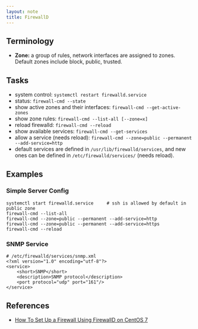 ```yaml
---
layout: note
title: FirewallD
---
```


## Terminology

* **Zone:** a group of rules, network interfaces are assigned to zones. Default zones include block, public, trusted.

## Tasks

* system control: `systemctl restart firewalld.service`
* status: `firewall-cmd --state`
* show active zones and their interfaces: `firewall-cmd --get-active-zones`
* show zone rules: `firewall-cmd --list-all [--zone=x]`
* reload firewalld: `firewall-cmd --reload`
* show available services: `firewall-cmd --get-services`
* allow a service (needs reload): `firewall-cmd --zone=public --permanent --add-service=http`
* default services are defined in `/usr/lib/firewalld/services`, and new ones can be defined in `/etc/firewalld/services/` (needs reload).

## Examples

### Simple Server Config

    systemctl start firewalld.service     # ssh is allowed by default in public zone
    firewall-cmd --list-all
    firewall-cmd --zone=public --permanent --add-service=http
    firewall-cmd --zone=public --permanent --add-service=https
    firewall-cmd --reload


### SNMP Service

    # /etc/firewalld/services/snmp.xml
    <?xml version="1.0" encoding="utf-8"?>
    <service>
        <short>SNMP</short>
        <description>SNMP protocol</description>
        <port protocol="udp" port="161"/>
    </service>


## References

* [How To Set Up a Firewall Using FirewallD on CentOS 7](https://www.digitalocean.com/community/tutorials/how-to-set-up-a-firewall-using-firewalld-on-centos-7)
